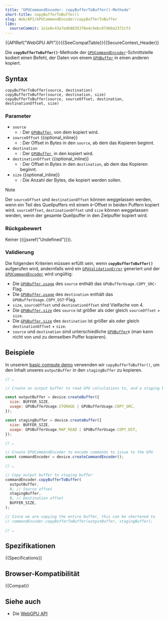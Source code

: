 ```yaml
---
title: "GPUCommandEncoder: copyBufferToBuffer()-Methode"
short-title: copyBufferToBuffer()
slug: Web/API/GPUCommandEncoder/copyBufferToBuffer
l10n:
  sourceCommit: 1e1e0c43a7edb8835370e4c9ebc07d60a2372cf3
---
```


{{APIRef("WebGPU API")}}{{SeeCompatTable}}{{SecureContext_Header}}

Die **`copyBufferToBuffer()`**-Methode der [`GPUCommandEncoder`](/de/docs/Web/API/GPUCommandEncoder)-Schnittstelle kodiert einen Befehl, der Daten von einem [`GPUBuffer`](/de/docs/Web/API/GPUBuffer) in einen anderen kopiert.

## Syntax

```js-nolint
copyBufferToBuffer(source, destination)
copyBufferToBuffer(source, destination, size)
copyBufferToBuffer(source, sourceOffset, destination, destinationOffset, size)
```

### Parameter

- `source`
  - : Der [`GPUBuffer`](/de/docs/Web/API/GPUBuffer), von dem kopiert wird.
- `sourceOffset` {{optional_inline}}
  - : Der Offset in Bytes in den `source`, ab dem das Kopieren beginnt.
- `destination`
  - : Der [`GPUBuffer`](/de/docs/Web/API/GPUBuffer), in den kopiert wird.
- `destinationOffset` {{optional_inline}}
  - : Der Offset in Bytes in den `destination`, ab dem das Kopieren beginnt.
- `size` {{optional_inline}}
  - : Die Anzahl der Bytes, die kopiert werden sollen.

> [!NOTE]
> Der `sourceOffset` und `destinationOffset` können weggelassen werden, wenn ein Teil des Quellpuffers mit einem `0`-Offset in beiden Puffern kopiert wird. `sourceOffset`, `destinationOffset` und `size` können weggelassen werden, wenn der gesamte Quellpuffer in den Zielpuffer kopiert wird.

### Rückgabewert

Keiner ({{jsxref("Undefined")}}).

### Validierung

Die folgenden Kriterien müssen erfüllt sein, wenn **`copyBufferToBuffer()`** aufgerufen wird, andernfalls wird ein [`GPUValidationError`](/de/docs/Web/API/GPUValidationError) generiert und der [`GPUCommandEncoder`](/de/docs/Web/API/GPUCommandEncoder) wird ungültig:

- Die [`GPUBuffer.usage`](/de/docs/Web/API/GPUBuffer/usage) des `source` enthält das `GPUBufferUsage.COPY_SRC`-Flag.
- Die [`GPUBuffer.usage`](/de/docs/Web/API/GPUBuffer/usage) des `destination` enthält das `GPUBufferUsage.COPY_DST`-Flag.
- `size`, `sourceOffset` und `destinationOffset` sind Vielfache von 4.
- Die [`GPUBuffer.size`](/de/docs/Web/API/GPUBuffer/size) des `source` ist größer als oder gleich `sourceOffset` + `size`.
- Die [`GPUBuffer.size`](/de/docs/Web/API/GPUBuffer/size) des `destination` ist größer als oder gleich `destinationOffset` + `size`.
- `source` und `destination` sind unterschiedliche [`GPUBuffer`](/de/docs/Web/API/GPUBuffer)s (man kann nicht von und zu demselben Puffer kopieren).

## Beispiele

In unserem [basic compute demo](https://mdn.github.io/dom-examples/webgpu-compute-demo/) verwenden wir `copyBufferToBuffer()`, um den Inhalt unseres `outputBuffer` in den `stagingBuffer` zu kopieren.

```js
// …

// Create an output buffer to read GPU calculations to, and a staging buffer to be mapped for JavaScript access

const outputBuffer = device.createBuffer({
  size: BUFFER_SIZE,
  usage: GPUBufferUsage.STORAGE | GPUBufferUsage.COPY_SRC,
});

const stagingBuffer = device.createBuffer({
  size: BUFFER_SIZE,
  usage: GPUBufferUsage.MAP_READ | GPUBufferUsage.COPY_DST,
});

// …

// Create GPUCommandEncoder to encode commands to issue to the GPU
const commandEncoder = device.createCommandEncoder();

// …

// Copy output buffer to staging buffer
commandEncoder.copyBufferToBuffer(
  outputBuffer,
  0, // Source offset
  stagingBuffer,
  0, // Destination offset
  BUFFER_SIZE,
);

// Since we are copying the entire buffer, this can be shortened to
// commandEncoder.copyBufferToBuffer(outputBuffer, stagingBuffer);

// …
```

## Spezifikationen

{{Specifications}}

## Browser-Kompatibilität

{{Compat}}

## Siehe auch

- Die [WebGPU API](/de/docs/Web/API/WebGPU_API)
